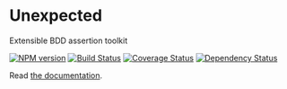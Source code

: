 # Unexpected

Extensible BDD assertion toolkit

[![NPM version](https://badge.fury.io/js/unexpected.svg)](http://badge.fury.io/js/unexpected)
[![Build Status](https://travis-ci.org/unexpectedjs/unexpected.svg?branch=master)](https://travis-ci.org/unexpectedjs/unexpected)
[![Coverage Status](https://coveralls.io/repos/unexpectedjs/unexpected/badge.svg)](https://coveralls.io/r/unexpectedjs/unexpected)
[![Dependency Status](https://david-dm.org/unexpectedjs/unexpected.svg)](https://david-dm.org/unexpectedjs/unexpected)

Read [the documentation](https://unexpectedjs.github.io).

